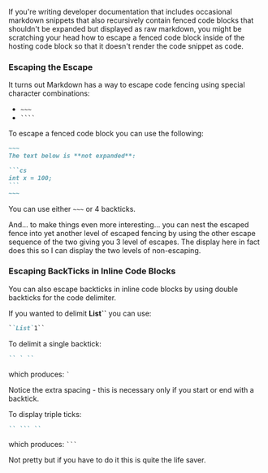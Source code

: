 ﻿If you're writing developer documentation that includes occasional markdown snippets that also recursively contain fenced code blocks that shouldn't be expanded but displayed as raw markdown, you might be scratching your head how to escape a fenced code block inside of the hosting code block so that it doesn't render the code snippet as code.

### Escaping the Escape
It turns out Markdown has a way to escape code fencing using special character combinations:

* `~~~`
* `` ```` ``

To escape a fenced code block you can use the following:

````markdown
~~~
The text below is **not expanded**:

```cs
int x = 100;
```
~~~
````

You can use either `~~~` or 4 backticks.

And... to make things even more interesting... you can nest the escaped fence into yet another level of escaped fencing by using the other escape sequence of the two giving you 3 level of escapes. The display here in fact does this so I can display the two levels of non-escaping.

### Escaping BackTicks in Inline Code Blocks
You can also escape backticks in inline code blocks by using double backticks for the code delimiter.

If you wanted to delimit **List``** you can use:

````markdown
``List`1``
````

To delimit a single backtick:

````markdown
`` ` ``
````

which produces: `` ` ``

Notice the extra spacing - this is necessary only if you start or end with a backtick.

To display triple ticks:

````markdown
`` ``` ``
````

which produces: `` ``` ``

Not pretty but  if you have to do it this is quite the life saver.